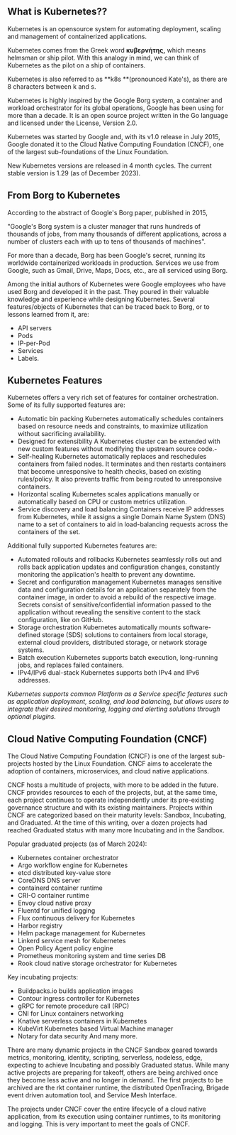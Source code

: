 ## What is Kubernetes??
Kubernetes is an opensource system for automating deployment, scaling and management of containerized applications.

Kubernetes comes from the Greek word **κυβερνήτης,** which means helmsman or ship pilot. With this analogy in mind, we can think of Kubernetes as the pilot on a ship of containers.

Kubernetes is also referred to as **k8s **(pronounced Kate's), as there are 8 characters between k and s.

Kubernetes is highly inspired by the Google Borg system, a container and workload orchestrator for its global operations, Google has been using for more than a decade. It is an open source project written in the Go language and licensed under the License, Version 2.0.

Kubernetes was started by Google and, with its v1.0 release in July 2015, Google donated it to the Cloud Native Computing Foundation (CNCF), one of the largest sub-foundations of the Linux Foundation.

New Kubernetes versions are released in 4 month cycles. The current stable version is 1.29 (as of December 2023).

## From Borg to Kubernetes
According to the abstract of Google's Borg paper, published in 2015,

"Google's Borg system is a cluster manager that runs hundreds of thousands of jobs, from many thousands of different applications, across a number of clusters each with up to tens of thousands of machines".

For more than a decade, Borg has been Google's secret, running its worldwide containerized workloads in production. Services we use from Google, such as Gmail, Drive, Maps, Docs, etc., are all serviced using Borg.

Among the initial authors of Kubernetes were Google employees who have used Borg and developed it in the past. They poured in their valuable knowledge and experience while designing Kubernetes. Several features/objects of Kubernetes that can be traced back to Borg, or to lessons learned from it, are:

- API servers
- Pods
- IP-per-Pod
- Services
- Labels.

## Kubernetes Features
Kubernetes offers a very rich set of features for container orchestration. Some of its fully supported features are:

- Automatic bin packing
Kubernetes automatically schedules containers based on resource needs and constraints, to maximize utilization without sacrificing availability.
- Designed for extensibility
A Kubernetes cluster can be extended with new custom features without modifying the upstream source code.-
- Self-healing
Kubernetes automatically replaces and reschedules containers from failed nodes. It terminates and then restarts containers that become unresponsive to health checks, based on existing rules/policy. It also prevents traffic from being routed to unresponsive containers.
- Horizontal scaling
Kubernetes scales applications manually or automatically based on CPU or custom metrics utilization.
- Service discovery and load balancing
Containers receive IP addresses from Kubernetes, while it assigns a single Domain Name System (DNS) name to a set of containers to aid in load-balancing requests across the containers of the set.

Additional fully supported Kubernetes features are:

- Automated rollouts and rollbacks
Kubernetes seamlessly rolls out and rolls back application updates and configuration changes, constantly monitoring the application's health to prevent any downtime.
- Secret and configuration management
Kubernetes manages sensitive data and configuration details for an application separately from the container image, in order to avoid a rebuild of the respective image. Secrets consist of sensitive/confidential information passed to the application without revealing the sensitive content to the stack configuration, like on GitHub.
- Storage orchestration
Kubernetes automatically mounts software-defined storage (SDS) solutions to containers from local storage, external cloud providers, distributed storage, or network storage systems.
- Batch execution
Kubernetes supports batch execution, long-running jobs, and replaces failed containers.
- IPv4/IPv6 dual-stack
Kubernetes supports both IPv4 and IPv6 addresses.

*Kubernetes supports common Platform as a Service specific features such as application deployment, scaling, and load balancing, but allows users to integrate their desired monitoring, logging and alerting solutions through optional plugins.*


## Cloud Native Computing Foundation (CNCF)
The Cloud Native Computing Foundation (CNCF) is one of the largest sub-projects hosted by the Linux Foundation. CNCF aims to accelerate the adoption of containers, microservices, and cloud native applications.

CNCF hosts a multitude of projects, with more to be added in the future. CNCF provides resources to each of the projects, but, at the same time, each project continues to operate independently under its pre-existing governance structure and with its existing maintainers. Projects within CNCF are categorized based on their maturity levels: Sandbox, Incubating, and Graduated. At the time of this writing, over a dozen projects had reached Graduated status with many more Incubating and in the Sandbox.

Popular graduated projects (as of March 2024):

- Kubernetes container orchestrator
- Argo workflow engine for Kubernetes
- etcd distributed key-value store
- CoreDNS DNS server
- containerd container runtime
- CRI-O container runtime
- Envoy cloud native proxy
- Fluentd for unified logging
- Flux continuous delivery for Kubernetes
- Harbor registry
- Helm package management for Kubernetes
- Linkerd service mesh for Kubernetes
- Open Policy Agent policy engine
- Prometheus monitoring system and time series DB
- Rook cloud native storage orchestrator for Kubernetes

Key incubating projects:

- Buildpacks.io builds application images
- Contour ingress controller for Kubernetes
- gRPC for remote procedure call (RPC)
- CNI for Linux containers networking
- Knative serverless containers in Kubernetes
- KubeVirt Kubernetes based Virtual Machine manager
- Notary for data security
And many more.

There are many dynamic projects in the CNCF Sandbox geared towards metrics, monitoring, identity, scripting, serverless, nodeless, edge, expecting to achieve Incubating and possibly Graduated status. While many active projects are preparing for takeoff, others are being archived once they become less active and no longer in demand. The first projects to be archived are the rkt container runtime, the distributed OpenTracing, Brigade event driven automation tool, and Service Mesh Interface.

The projects under CNCF cover the entire lifecycle of a cloud native application, from its execution using container runtimes, to its monitoring and logging. This is very important to meet the goals of CNCF.